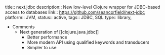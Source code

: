 title:: next.jdbc
description:: New low-level Clojure wrapper for JDBC-based access to databases
link:: https://github.com/seancorfield/next-jdbc
platform:: JVM,
status:: active, 
tags:: JDBC, SQL
type:: library,

- Comments
	- Next generation of [[clojure.java.jdbc]]
		- Better performance
		- More modern API using qualified keywords and transducers
		- Simpler to use
